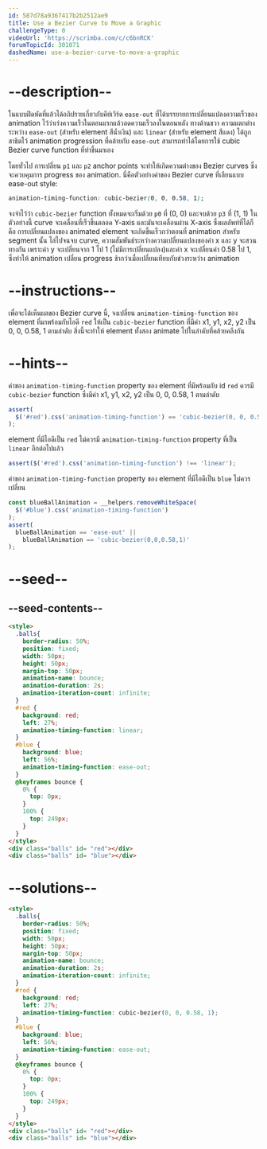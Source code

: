 ```yaml
---
id: 587d78a9367417b2b2512ae9
title: Use a Bezier Curve to Move a Graphic
challengeType: 0
videoUrl: 'https://scrimba.com/c/c6bnRCK'
forumTopicId: 301071
dashedName: use-a-bezier-curve-to-move-a-graphic
---
```


# --description--

ในแบบฝึดหัดที่แล้วได้อภิปรายเกี่ยวกับคีย์เวิร์ด `ease-out` ที่ได้บรรยายการเปลี่ยนแปลงความเร็วของ animation ไว้ว่าเร่งความเร็วในตอนแรกแล้วลดความเร็วลงในตอนหลัง 
ทางด้านขวา ความแตกต่างระหว่าง `ease-out` (สำหรับ element สีน้ำเงิน) และ `linear` (สำหรับ element สีแดง) ได้ถูกสาธิตไว้
animation progression ที่คล้ายกับ `ease-out` สามารถทำได้โดยการใช้ cubic Bezier curve function ที่ทำขึ้นมาเอง

โดยทั่วไป การเปลี่ยน `p1` และ `p2` anchor points จะทำให้เกิดความต่างของ Bezier curves ซึ่งจะควบคุมการ progress ของ animation. 
นี่คือตัวอย่างค่าของ Bezier curve ที่เลียนแบบ ease-out style:

```css
animation-timing-function: cubic-bezier(0, 0, 0.58, 1);
```

จงจำไว้ว่า `cubic-bezier` function ทั้งหมดจะเริ่มด้วย `p0` ที่ (0, 0) และจบด้วย `p3` ที่ (1, 1)
ในตัวอย่างนี้ curve จะเคลื่อนที่เร็วขึ้นตลอด Y-axis และมันจะเคลื่อนผ่าน X-axis
ซึ่งผลลัพท์ที่ได้ก็คือ การเปลี่ยนแปลงของ animated element จะเกิดขึ้นเร็วกว่าตอนที่ animation สำหรับ segment นั้น
ไล่ไปจนจบ curve, ความสัมพันธ์ระหว่างความเปลี่ยนแปลงของค่า x และ y จะสวนทางกัน เพราะค่า y จะเปลี่ยนจาก 1 ไป 1 (ไม่มีการเปลี่ยนแปลง)และค่า x จะเปลี่ยนค่า 0.58 ไป 1, ซึ่งทำให้ animation เปลี่ยน progress ช้ากว่าเมื่อเปลี่ยนเทียบกับข่วงระหว่าง animation

# --instructions--

เพื่อจะได้เห็นผลของ Bezier curve นี้, จงเปลี่ยน `animation-timing-function` ของ element ที่มาพร้อมกับไอดี `red` ให้เป็น `cubic-bezier` function ที่มีค่า  x1, y1, x2, y2 เป็น 0, 0, 0.58, 1 ตามลำดับ
สิ่งนี้จะทำให้ element ทั้งสอง animate ไปในลำดับที่คล้ายคลึงกัน
# --hints--

ค่าของ `animation-timing-function` property ของ element ที่มีพร้อมกับ id `red` ควรมี `cubic-bezier` function ซึ่งมีค่า x1, y1, x2, y2 เป็น 0, 0, 0.58, 1 ตามลำดับ

```js
assert(
  $('#red').css('animation-timing-function') == 'cubic-bezier(0, 0, 0.58, 1)'
);
```

element ที่มีไอดีเป็น `red` ไม่ควรมี `animation-timing-function` property ที่เป็น `linear` อีกต่อไปแล้ว

```js
assert($('#red').css('animation-timing-function') !== 'linear');
```

ค่าของ `animation-timing-function` property ของ element ที่มีไอดีเป็น `blue` ไม่ควรเปลี่ยน

```js
const blueBallAnimation = __helpers.removeWhiteSpace(
  $('#blue').css('animation-timing-function')
);
assert(
  blueBallAnimation == 'ease-out' ||
    blueBallAnimation == 'cubic-bezier(0,0,0.58,1)'
);
```

# --seed--

## --seed-contents--

```html
<style>
  .balls{
    border-radius: 50%;
    position: fixed;
    width: 50px;
    height: 50px;
    margin-top: 50px;
    animation-name: bounce;
    animation-duration: 2s;
    animation-iteration-count: infinite;
  }
  #red {
    background: red;
    left: 27%;
    animation-timing-function: linear;
  }
  #blue {
    background: blue;
    left: 56%;
    animation-timing-function: ease-out;
  }
  @keyframes bounce {
    0% {
      top: 0px;
    }
    100% {
      top: 249px;
    }
  }
</style>
<div class="balls" id= "red"></div>
<div class="balls" id= "blue"></div>
```

# --solutions--

```html
<style>
  .balls{
    border-radius: 50%;
    position: fixed;
    width: 50px;
    height: 50px;
    margin-top: 50px;
    animation-name: bounce;
    animation-duration: 2s;
    animation-iteration-count: infinite;
  }
  #red {
    background: red;
    left: 27%;
    animation-timing-function: cubic-bezier(0, 0, 0.58, 1);
  }
  #blue {
    background: blue;
    left: 56%;
    animation-timing-function: ease-out;
  }
  @keyframes bounce {
    0% {
      top: 0px;
    }
    100% {
      top: 249px;
    }
  }
</style>
<div class="balls" id= "red"></div>
<div class="balls" id= "blue"></div>
```
